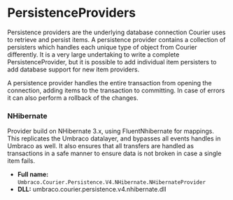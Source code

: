 # PersistenceProviders
Persistence providers are the underlying database connection Courier uses to retrieve and persist items. A persistence provider contains a collection of persisters which handles each unique type of object from Courier differently. It is a very large undertaking to write a complete PersistenceProvider, but it is possible to add individual item persisters to add database support for new item providers.

A persistence provider handles the entire transaction from opening the connection, adding items to the transaction to committing. In case of errors it can also perform a rollback of the changes. 

### NHibernate
Provider build on NHibernate 3.x, using FluentNhibernate for mappings. This replicates the Umbraco datalayer, and bypasses all events handles in Umbraco as well. It also ensures that all transfers are handled as transactions in a safe manner to ensure data is not broken in case a single item fails.

* **Full name:** `Umbraco.Courier.Persistence.V4.NHibernate.NHibernateProvider`
* **DLL:** umbraco.courier.persistence.v4.nhibernate.dll
